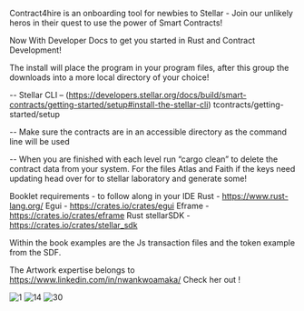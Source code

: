 Contract4hire is an onboarding tool for newbies to Stellar - Join our unlikely heros in their quest to use the power of Smart Contracts!


Now With Developer Docs to get you started in Rust and Contract Development! 


The install will place the program in your
program files, after this group the downloads into a
more local directory of your choice!

-- Stellar CLI – (https://developers.stellar.org/docs/build/smart-contracts/getting-started/setup#install-the-stellar-cli)
tcontracts/getting-started/setup

-- Make sure the contracts are in an accessible directory as
the command line will be used

-- When you are finished with each level run “cargo clean” to
delete the contract data from your system.
For the files Atlas and Faith if the keys need updating head
over for to stellar laboratory and generate some! 


Booklet requirements - to follow along in your IDE
Rust - https://www.rust-lang.org/
Egui - https://crates.io/crates/egui
Eframe - https://crates.io/crates/eframe
Rust stellarSDK - https://crates.io/crates/stellar_sdk

Within the book examples are the Js transaction files and the
token example from the SDF. 


The Artwork expertise belongs to https://www.linkedin.com/in/nwankwoamaka/ Check her out !

![1](https://github.com/user-attachments/assets/49b0f316-a73e-444b-ad05-1f1bb115d4b1)
![14](https://github.com/user-attachments/assets/404d57b1-72cc-4321-bdb2-962d26e457e2)
![30](https://github.com/user-attachments/assets/6f22a6c2-b803-4fbf-98f1-f097387fc14c)
